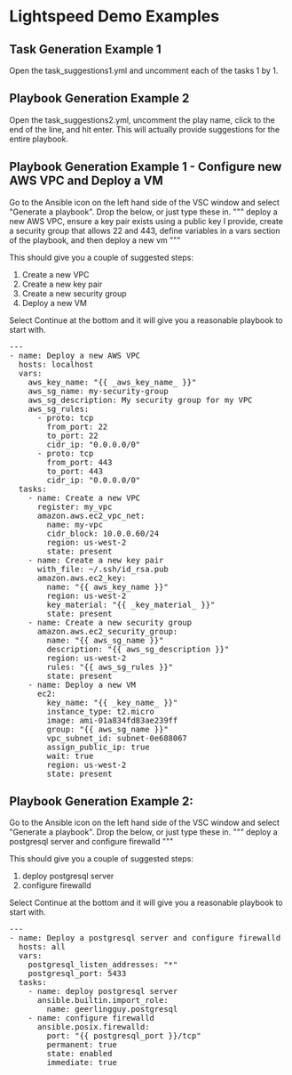 # Lightspeed Demo Examples #

## Task Generation Example 1 ##
Open the task_suggestions1.yml and uncomment each of the tasks 1 by 1.

## Playbook Generation Example 2 ##
Open the task_suggestions2.yml, uncomment the play name, click to the end of the line, and hit enter. This will actually provide suggestions for the entire playbook.

## Playbook Generation Example 1 - Configure new AWS VPC and Deploy a VM ##

Go to the Ansible icon on the left hand side of the VSC window and select "Generate a playbook".  Drop the below, or just type these in.
"""
deploy a new AWS VPC, ensure a key pair exists using a public key I provide, create a security group that allows 22 and 443, define variables in a vars section of the playbook, and then deploy a new vm
"""

This should give you a couple of suggested steps:
1. Create a new VPC
2. Create a new key pair
3. Create a new security group
4. Deploy a new VM

Select Continue at the bottom and it will give you a reasonable playbook to start with.

<pre>
---
- name: Deploy a new AWS VPC
  hosts: localhost
  vars:
    aws_key_name: "{{ _aws_key_name_ }}"
    aws_sg_name: my-security-group
    aws_sg_description: My security group for my VPC
    aws_sg_rules:
      - proto: tcp
        from_port: 22
        to_port: 22
        cidr_ip: "0.0.0.0/0"
      - proto: tcp
        from_port: 443
        to_port: 443
        cidr_ip: "0.0.0.0/0"
  tasks:
    - name: Create a new VPC
      register: my_vpc
      amazon.aws.ec2_vpc_net:
        name: my-vpc
        cidr_block: 10.0.0.60/24
        region: us-west-2
        state: present
    - name: Create a new key pair
      with_file: ~/.ssh/id_rsa.pub
      amazon.aws.ec2_key:
        name: "{{ aws_key_name }}"
        region: us-west-2
        key_material: "{{ _key_material_ }}"
        state: present
    - name: Create a new security group
      amazon.aws.ec2_security_group:
        name: "{{ aws_sg_name }}"
        description: "{{ aws_sg_description }}"
        region: us-west-2
        rules: "{{ aws_sg_rules }}"
        state: present
    - name: Deploy a new VM
      ec2:
        key_name: "{{ _key_name_ }}"
        instance_type: t2.micro
        image: ami-01a834fd83ae239ff
        group: "{{ aws_sg_name }}"
        vpc_subnet_id: subnet-0e688067
        assign_public_ip: true
        wait: true
        region: us-west-2
        state: present
</pre>


## Playbook Generation Example 2: ##

Go to the Ansible icon on the left hand side of the VSC window and select "Generate a playbook".  Drop the below, or just type these in.
"""
deploy a postgresql server and configure firewalld
"""

This should give you a couple of suggested steps:
1. deploy postgresql server
2. configure firewalld

Select Continue at the bottom and it will give you a reasonable playbook to start with.

<pre>
---
- name: Deploy a postgresql server and configure firewalld
  hosts: all
  vars:
    postgresql_listen_addresses: "*"
    postgresql_port: 5433
  tasks:
    - name: deploy postgresql server
      ansible.builtin.import_role:
        name: geerlingguy.postgresql
    - name: configure firewalld
      ansible.posix.firewalld:
        port: "{{ postgresql_port }}/tcp"
        permanent: true
        state: enabled
        immediate: true
</pre>
